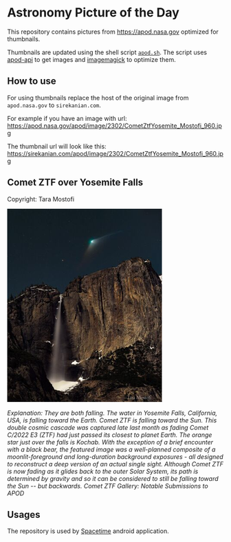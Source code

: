 # Astronomy Picture of the Day

This repository contains pictures from https://apod.nasa.gov optimized for thumbnails.

Thumbnails are updated using the shell script [`apod.sh`](apod.sh). The script
uses [apod-api](https://github.com/nasa/apod-api) to get images and [imagemagick](https://imagemagick.org) to
optimize them.

## How to use

For using thumbnails replace the host of the original image from `apod.nasa.gov` to `sirekanian.com`.

For example if you have an image with url:<br>
https://apod.nasa.gov/apod/image/2302/CometZtfYosemite_Mostofi_960.jpg

The thumbnail url will look like this:<br>
https://sirekanian.com/apod/image/2302/CometZtfYosemite_Mostofi_960.jpg

## Comet ZTF  over Yosemite Falls

Copyright: Tara Mostofi

[![the picture of the day][1]][2]

_Explanation: They are both falling. The water in Yosemite Falls, California, USA, is falling toward the Earth. Comet ZTF is falling toward the Sun. This double cosmic cascade was captured late last month as fading Comet C/2022 E3 (ZTF) had just passed its closest to planet Earth. The orange star just over the falls is Kochab. With the exception of a brief encounter with a black bear, the featured image was a well-planned composite of a moonlit-foreground and long-duration background exposures - all designed to reconstruct a deep version of an actual single sight. Although Comet ZTF is now fading as it glides back to the outer Solar System, its path is determined by gravity and so it can be considered to still be falling toward the Sun -- but backwards.    Comet ZTF Gallery: Notable Submissions to APOD_

## Usages

The repository is used by [Spacetime][3] android application.

[1]: image/2302/CometZtfYosemite_Mostofi_960.jpg

[2]: https://apod.nasa.gov/apod/image/2302/CometZtfYosemite_Mostofi_960.jpg

[3]: https://github.com/sirekanian/spacetime
